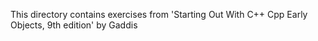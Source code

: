 This directory contains exercises from 'Starting Out With C++ Cpp Early Objects, 9th edition' by Gaddis
